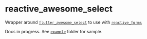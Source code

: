 # reactive_awesome_select

Wrapper around [`flutter_awesome_select`](https://pub.dev/packages/flutter_awesome_select) to use with [`reactive_forms`](https://pub.dev/packages/reactive_forms)

Docs in progress. See [`example`](https://github.com/artflutter/reactive_forms_widgets/tree/master/packages/reactive_awesome_select/example) folder for sample.
